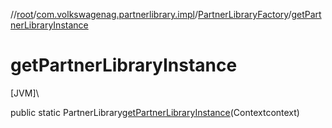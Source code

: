 //[root](../../../index.md)/[com.volkswagenag.partnerlibrary.impl](../index.md)/[PartnerLibraryFactory](index.md)/[getPartnerLibraryInstance](get-partner-library-instance.md)

# getPartnerLibraryInstance

[JVM]\

public static PartnerLibrary[getPartnerLibraryInstance](get-partner-library-instance.md)(Contextcontext)

